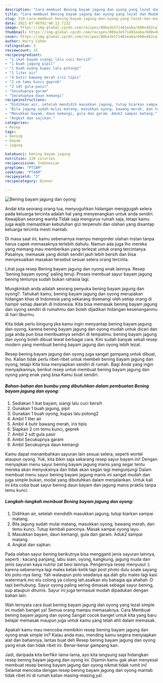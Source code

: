 ```yaml
---
description: "Cara membuat Bening bayam jagung dan oyong yang lezat dan Mudah Dibuat"
title: "Cara membuat Bening bayam jagung dan oyong yang lezat dan Mudah Dibuat"
slug: 319-cara-membuat-bening-bayam-jagung-dan-oyong-yang-lezat-dan-mudah-dibuat
date: 2021-07-06T02:40:13.723Z
image: https://img-global.cpcdn.com/recipes/80ba3e571481eaba/680x482cq70/bening-bayam-jagung-dan-oyong-foto-resep-utama.jpg
thumbnail: https://img-global.cpcdn.com/recipes/80ba3e571481eaba/680x482cq70/bening-bayam-jagung-dan-oyong-foto-resep-utama.jpg
cover: https://img-global.cpcdn.com/recipes/80ba3e571481eaba/680x482cq70/bening-bayam-jagung-dan-oyong-foto-resep-utama.jpg
author: Harry Cohen
ratingvalue: 3
reviewcount: 15
recipeingredient:
- "1 ikat bayam siangi lalu cuci bersih"
- "1 buah jagung pipil"
- "1 buah oyong kupas lalu potong2"
- "1 liter air"
- "4 butir bawang merah iris tipis"
- "2 cm temu kunci geprek"
- "2 sdt gula pasir"
- "Secukupnya garam"
- "Secukupnya daun kemangi"
recipeinstructions:
- "Didihkan air, setelah mendidih masukkan jagung, tutup biarkan sampai matang."
- "Bila jagung sudah mulai matang, masukkan oyong, bawang merah, dan temu kunci. Tutup kembali pancinya. Masak sampai oyong layu."
- "Masukkan bayam, daun kemangi, gula dan garam. Aduk2 sampai matang."
- "Angkat dan sajikan."
categories:
- Resep
tags:
- bening
- bayam
- jagung

katakunci: bening bayam jagung 
nutrition: 220 calories
recipecuisine: Indonesian
preptime: "PT18M"
cooktime: "PT46M"
recipeyield: "3"
recipecategory: Dinner

---
```



![Bening bayam jagung dan oyong](https://img-global.cpcdn.com/recipes/80ba3e571481eaba/680x482cq70/bening-bayam-jagung-dan-oyong-foto-resep-utama.jpg)

Andai kita seorang orang tua, menyuguhkan hidangan menggugah selera pada keluarga tercinta adalah hal yang menyenangkan untuk anda sendiri. Kewajiban seorang  wanita Tidak saja mengurus rumah saja, tetapi kamu juga wajib memastikan kebutuhan gizi terpenuhi dan olahan yang disantap keluarga tercinta mesti mantab.

Di masa  saat ini, kamu sebenarnya mampu mengorder olahan instan tanpa harus capek memasaknya terlebih dahulu. Namun ada juga lho mereka yang memang mau memberikan yang terlezat untuk orang tercintanya. Pasalnya, memasak yang diolah sendiri jauh lebih bersih dan bisa menyesuaikan masakan tersebut sesuai selera orang tercinta. 

Lihat juga resep Bening bayam jagung dan oyong enak lainnya. Resep &#39;bening bayam oyong&#39; paling teruji. Proses membuat sayur bayam jagung bening tentunya sudah bukan rahasia lagi.

Mungkinkah anda adalah seorang penyuka bening bayam jagung dan oyong?. Tahukah kamu, bening bayam jagung dan oyong merupakan hidangan khas di Indonesia yang sekarang disenangi oleh setiap orang di hampir setiap daerah di Indonesia. Kita bisa memasak bening bayam jagung dan oyong sendiri di rumahmu dan boleh dijadikan hidangan kesenanganmu di hari liburmu.

Kita tidak perlu bingung jika kamu ingin menyantap bening bayam jagung dan oyong, karena bening bayam jagung dan oyong mudah untuk dicari dan juga anda pun bisa membuatnya sendiri di tempatmu. bening bayam jagung dan oyong boleh dibuat lewat berbagai cara. Kini sudah banyak sekali resep modern yang membuat bening bayam jagung dan oyong lebih lezat.

Resep bening bayam jagung dan oyong juga sangat gampang untuk dibuat, lho. Kalian tidak perlu ribet-ribet untuk membeli bening bayam jagung dan oyong, tetapi Kita bisa menyiapkan sendiri di rumah. Bagi Anda yang ingin menyajikannya, berikut resep untuk membuat bening bayam jagung dan oyong yang enak yang bisa Kamu buat sendiri.

<!--inarticleads1-->

##### Bahan-bahan dan bumbu yang dibutuhkan dalam pembuatan Bening bayam jagung dan oyong:

1. Sediakan 1 ikat bayam, siangi lalu cuci bersih
1. Gunakan 1 buah jagung, pipil
1. Gunakan 1 buah oyong, kupas lalu potong2
1. Ambil 1 liter air
1. Ambil 4 butir bawang merah, iris tipis
1. Siapkan 2 cm temu kunci, geprek
1. Ambil 2 sdt gula pasir
1. Ambil Secukupnya garam
1. Ambil Secukupnya daun kemangi


Kamu dapat menambahkan sayuran lain sesuai selera, seperti wortel ataupun oyong. Yuk, kita bikin saja sekarang resep sayur bayam ini! Dengan menyajikan menu sayur bening bayam jagung manis yang segar tentu mereka akan menyukainya dan tidak akan segan lagi mengunjungi Dalam membuat menu sayur bening bayam jagung manis ini sangat mudah dan juga simple bukan, modal yang dibutuhkan dalam menjalankan. Untuk kali ini kita coba buat sayur bening daun bayam dan jagung manis praktis tanpa temu kunci. 

<!--inarticleads2-->

##### Langkah-langkah membuat Bening bayam jagung dan oyong:

1. Didihkan air, setelah mendidih masukkan jagung, tutup biarkan sampai matang.
1. Bila jagung sudah mulai matang, masukkan oyong, bawang merah, dan temu kunci. Tutup kembali pancinya. Masak sampai oyong layu.
1. Masukkan bayam, daun kemangi, gula dan garam. Aduk2 sampai matang.
1. Angkat dan sajikan.


Pada olahan sayur bening berikutnya bisa mengganti jenis sayuran lainnya, seperti : kacang panjang, labu siam, oyong, kangkung, jagung muda dan jenis sayuran kaya nutrisi zat besi lainnya. Pengennya resep menyusul :) karena sebenernya lagi males ketak-ketik tapi post photo dulu soale sayang klo poto-nya ilang. Yah walaupun poto seadanya aja.dah gitu males lagi kasi watermark.mo elu colong ya colong lah.asalkan elu bahagia aja ahahah :D tapi berhubung. Sayur oyong paling sering dimasak sebagai sayur bening, sup ataupun ditumis. Sayur ini juga termasuk mudah dipadukan dengan bahan lain. 

Wah ternyata cara buat bening bayam jagung dan oyong yang lezat simple ini mudah banget ya! Semua orang mampu memasaknya. Cara Membuat bening bayam jagung dan oyong Sangat cocok banget untuk kita yang baru belajar memasak maupun juga untuk kamu yang telah ahli dalam memasak.

Apakah kamu mau mencoba membikin resep bening bayam jagung dan oyong enak simple ini? Kalau anda mau, mending kamu segera menyiapkan alat dan bahannya, lantas buat deh Resep bening bayam jagung dan oyong yang enak dan tidak ribet ini. Benar-benar gampang kan. 

Jadi, daripada kita berfikir lama-lama, ayo kita langsung saja hidangkan resep bening bayam jagung dan oyong ini. Dijamin kamu gak akan menyesal membuat resep bening bayam jagung dan oyong nikmat tidak rumit ini! Selamat mencoba dengan resep bening bayam jagung dan oyong mantab tidak ribet ini di rumah kalian masing-masing,ya!.

